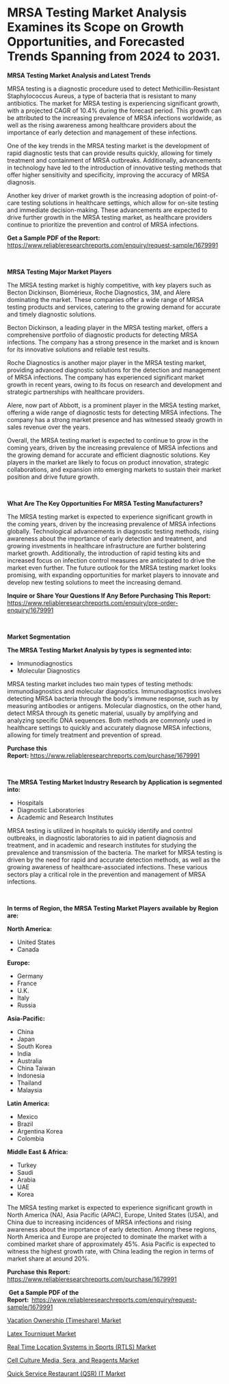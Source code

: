 <p><h1>MRSA Testing Market Analysis Examines its Scope on Growth Opportunities, and Forecasted Trends Spanning from 2024 to 2031.</h1></p><p><strong>MRSA Testing Market Analysis and Latest Trends</strong></p>
<p><p>MRSA testing is a diagnostic procedure used to detect Methicillin-Resistant Staphylococcus Aureus, a type of bacteria that is resistant to many antibiotics. The market for MRSA testing is experiencing significant growth, with a projected CAGR of 10.4% during the forecast period. This growth can be attributed to the increasing prevalence of MRSA infections worldwide, as well as the rising awareness among healthcare providers about the importance of early detection and management of these infections.</p><p>One of the key trends in the MRSA testing market is the development of rapid diagnostic tests that can provide results quickly, allowing for timely treatment and containment of MRSA outbreaks. Additionally, advancements in technology have led to the introduction of innovative testing methods that offer higher sensitivity and specificity, improving the accuracy of MRSA diagnosis.</p><p>Another key driver of market growth is the increasing adoption of point-of-care testing solutions in healthcare settings, which allow for on-site testing and immediate decision-making. These advancements are expected to drive further growth in the MRSA testing market, as healthcare providers continue to prioritize the prevention and control of MRSA infections.</p></p>
<p><strong>Get a Sample PDF of the Report:&nbsp;</strong> <a href="https://www.reliableresearchreports.com/enquiry/request-sample/1679991">https://www.reliableresearchreports.com/enquiry/request-sample/1679991</a></p>
<p>&nbsp;</p>
<p><strong>MRSA Testing Major Market Players</strong></p>
<p><p>The MRSA testing market is highly competitive, with key players such as Becton Dickinson, Biomérieux, Roche Diagnostics, 3M, and Alere dominating the market. These companies offer a wide range of MRSA testing products and services, catering to the growing demand for accurate and timely diagnostic solutions. </p><p>Becton Dickinson, a leading player in the MRSA testing market, offers a comprehensive portfolio of diagnostic products for detecting MRSA infections. The company has a strong presence in the market and is known for its innovative solutions and reliable test results. </p><p>Roche Diagnostics is another major player in the MRSA testing market, providing advanced diagnostic solutions for the detection and management of MRSA infections. The company has experienced significant market growth in recent years, owing to its focus on research and development and strategic partnerships with healthcare providers.</p><p>Alere, now part of Abbott, is a prominent player in the MRSA testing market, offering a wide range of diagnostic tests for detecting MRSA infections. The company has a strong market presence and has witnessed steady growth in sales revenue over the years.</p><p>Overall, the MRSA testing market is expected to continue to grow in the coming years, driven by the increasing prevalence of MRSA infections and the growing demand for accurate and efficient diagnostic solutions. Key players in the market are likely to focus on product innovation, strategic collaborations, and expansion into emerging markets to sustain their market position and drive future growth.</p></p>
<p>&nbsp;</p>
<p><strong>What Are The Key Opportunities For MRSA Testing Manufacturers?</strong></p>
<p><p>The MRSA testing market is expected to experience significant growth in the coming years, driven by the increasing prevalence of MRSA infections globally. Technological advancements in diagnostic testing methods, rising awareness about the importance of early detection and treatment, and growing investments in healthcare infrastructure are further bolstering market growth. Additionally, the introduction of rapid testing kits and increased focus on infection control measures are anticipated to drive the market even further. The future outlook for the MRSA testing market looks promising, with expanding opportunities for market players to innovate and develop new testing solutions to meet the increasing demand.</p></p>
<p><strong>Inquire or Share Your Questions If Any Before Purchasing This Report:</strong> <a href="https://www.reliableresearchreports.com/enquiry/pre-order-enquiry/1679991">https://www.reliableresearchreports.com/enquiry/pre-order-enquiry/1679991</a></p>
<p>&nbsp;</p>
<p><strong>Market Segmentation</strong></p>
<p><strong>The MRSA Testing Market Analysis by types is segmented into:</strong></p>
<p><ul><li>Immunodiagnostics</li><li>Molecular Diagnostics</li></ul></p>
<p><p>MRSA testing market includes two main types of testing methods: immunodiagnostics and molecular diagnostics. Immunodiagnostics involves detecting MRSA bacteria through the body's immune response, such as by measuring antibodies or antigens. Molecular diagnostics, on the other hand, detect MRSA through its genetic material, usually by amplifying and analyzing specific DNA sequences. Both methods are commonly used in healthcare settings to quickly and accurately diagnose MRSA infections, allowing for timely treatment and prevention of spread.</p></p>
<p><strong>Purchase this Report:&nbsp;</strong><a href="https://www.reliableresearchreports.com/purchase/1679991">https://www.reliableresearchreports.com/purchase/1679991</a></p>
<p>&nbsp;</p>
<p><strong>The MRSA Testing Market Industry Research by Application is segmented into:</strong></p>
<p><ul><li>Hospitals</li><li>Diagnostic Laboratories</li><li>Academic and Research Institutes</li></ul></p>
<p><p>MRSA testing is utilized in hospitals to quickly identify and control outbreaks, in diagnostic laboratories to aid in patient diagnosis and treatment, and in academic and research institutes for studying the prevalence and transmission of the bacteria. The market for MRSA testing is driven by the need for rapid and accurate detection methods, as well as the growing awareness of healthcare-associated infections. These various sectors play a critical role in the prevention and management of MRSA infections.</p></p>
<p>&nbsp;</p>
<p><strong>In terms of Region, the MRSA Testing Market Players available by Region are:</strong></p>
<p>
    <p> <strong> North America: </strong>
        <ul>
            <li>United States</li>
            <li>Canada</li>
        </ul>
        </p> 
    <p> <strong> Europe: </strong>
        <ul>
            <li>Germany</li>
            <li>France</li>
            <li>U.K.</li>
            <li>Italy</li>
            <li>Russia</li>
        </ul>
        </p> 
    <p> <strong> Asia-Pacific: </strong>
        <ul>
            <li>China</li>
            <li>Japan</li>
            <li>South Korea</li>
            <li>India</li>
            <li>Australia</li>
            <li>China Taiwan</li>
            <li>Indonesia</li>
            <li>Thailand</li>
            <li>Malaysia</li>
        </ul>
        </p> 
    <p> <strong> Latin America: </strong>
        <ul>
            <li>Mexico</li>
            <li>Brazil</li>
            <li>Argentina Korea</li>
            <li>Colombia</li>
        </ul>
        </p> 
    <p> <strong> Middle East & Africa: </strong>
        <ul>
            <li>Turkey</li>
            <li>Saudi</li>
            <li>Arabia</li>
            <li>UAE</li>
            <li>Korea</li>
        </ul>
    </p>
    </p>
<p><p>The MRSA testing market is expected to experience significant growth in North America (NA), Asia Pacific (APAC), Europe, United States (USA), and China due to increasing incidences of MRSA infections and rising awareness about the importance of early detection. Among these regions, North America and Europe are projected to dominate the market with a combined market share of approximately 45%. Asia Pacific is expected to witness the highest growth rate, with China leading the region in terms of market share at around 20%.</p></p>
<p><strong>Purchase this Report: </strong><a href="https://www.reliableresearchreports.com/purchase/1679991">https://www.reliableresearchreports.com/purchase/1679991</a></p>
<p>&nbsp;<strong>Get a Sample PDF of the Report:&nbsp;&nbsp;</strong><a href="https://www.reliableresearchreports.com/enquiry/request-sample/1679991">https://www.reliableresearchreports.com/enquiry/request-sample/1679991</a></p>
<p><strong></strong></p>
<p><p><a href="https://medium.com/@marionlang1939/vacation-ownership-timeshare-market-analysis-its-cagr-market-segmentation-and-global-industry-5dcfd2b1d4d3">Vacation Ownership (Timeshare) Market</a></p><p><a href="https://github.com/YashRP12/Market-Research-Report-List-3/blob/main/latex-tourniquet-market.md">Latex Tourniquet Market</a></p><p><a href="https://medium.com/@marionlang1939/real-time-location-systems-in-sports-rtls-market-report-reveals-the-latest-trends-and-growth-9f74482ffc86">Real Time Location Systems in Sports (RTLS) Market</a></p><p><a href="https://github.com/Angelnienowdseej3e45z3p8c/Market-Research-Report-List-1/blob/main/cell-culture-media-sera-and-reagents-market.md">Cell Culture Media, Sera, and Reagents Market</a></p><p><a href="https://medium.com/@marionlang1939/quick-service-restaurant-qsr-it-market-analysis-and-sze-forecasted-for-period-from-2024-to-2031-62b048ae295a">Quick Service Restaurant (QSR) IT Market</a></p></p>